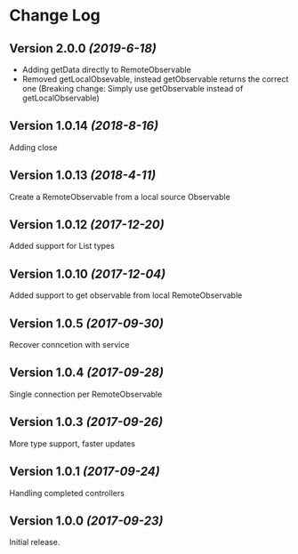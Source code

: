 Change Log
==========
Version 2.0.0 *(2019-6-18)*
----------------------------
* Adding getData directly to RemoteObservable 
* Removed getLocalObsevable, instead getObservable returns the correct one (Breaking change: Simply use getObservable instead of getLocalObservable)

Version 1.0.14 *(2018-8-16)*
----------------------------
Adding close


Version 1.0.13 *(2018-4-11)*
----------------------------
Create a RemoteObservable from a local source Observable


Version 1.0.12 *(2017-12-20)*
----------------------------
Added support for List types

Version 1.0.10 *(2017-12-04)*
----------------------------
Added support to get observable from local RemoteObservable


Version 1.0.5 *(2017-09-30)*
----------------------------
Recover conncetion with service

Version 1.0.4 *(2017-09-28)*
----------------------------
Single connection per RemoteObservable

Version 1.0.3 *(2017-09-26)*
----------------------------
More type support, faster updates


Version 1.0.1 *(2017-09-24)*
----------------------------

Handling completed controllers

Version 1.0.0 *(2017-09-23)*
----------------------------

Initial release.
